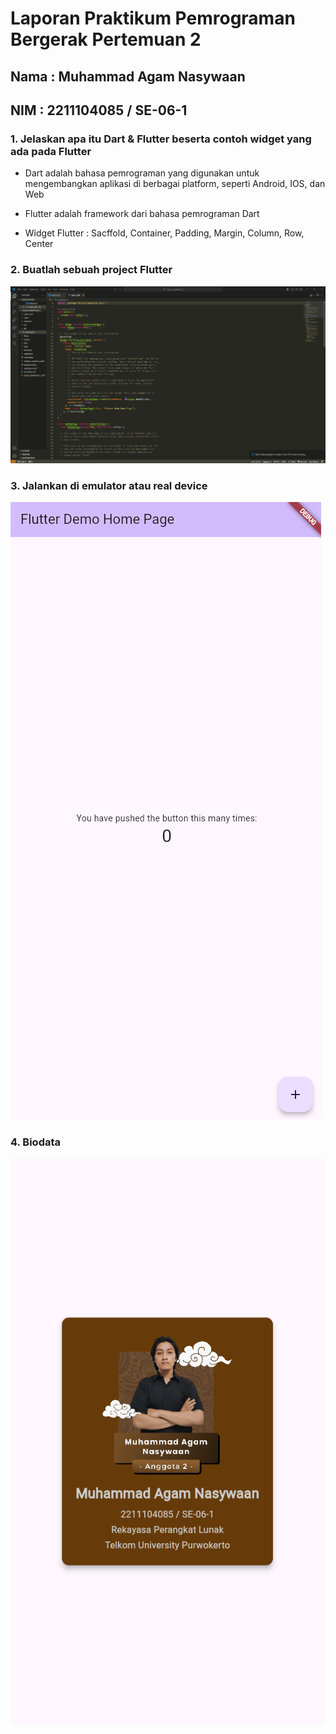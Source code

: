 #  Laporan Praktikum Pemrograman Bergerak Pertemuan 2

## Nama : Muhammad Agam Nasywaan
## NIM : 2211104085 / SE-06-1

### 1. Jelaskan apa itu Dart & Flutter beserta contoh widget yang ada pada Flutter
- Dart adalah bahasa pemrograman yang digunakan untuk mengembangkan aplikasi di berbagai platform, seperti Android, IOS, dan Web

- Flutter adalah framework dari bahasa pemrograman Dart

- Widget Flutter : Sacffold, Container, Padding, Margin, Column, Row, Center


### 2. Buatlah sebuah project Flutter
![image](assets/first_run.png)

### 3. Jalankan di emulator atau real device
![image](assets/output.png)

### 4. Biodata
![image](assets/biodata_agam.png)